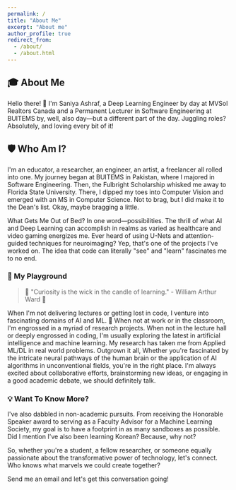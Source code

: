 ```yaml
---
permalink: /
title: "About Me"
excerpt: "About me"
author_profile: true
redirect_from: 
  - /about/
  - /about.html
---
```


## 🎓 About Me
Hello there! 👋 I'm Saniya Ashraf, a Deep Learning Engineer by day at MVSol Realtors Canada and a Permanent Lecturer in Software Engineering at BUITEMS by, well, also day—but a different part of the day. Juggling roles? Absolutely, and loving every bit of it!

## 🛡 Who Am I?
I'm an educator, a researcher, an engineer, an artist, a freelancer all rolled into one. My journey began at BUITEMS in Pakistan, where I majored in Software Engineering. Then, the Fulbright Scholarship whisked me away to Florida State University. There, I dipped my toes into Computer Vision and emerged with an MS in Computer Science. Not to brag, but I did make it to the Dean's list. Okay, maybe bragging a little.

What Gets Me Out of Bed?
In one word—possibilities. The thrill of what AI and Deep Learning can accomplish in realms as varied as healthcare and video gaming energizes me. Ever heard of using U-Nets and attention-guided techniques for neuroimaging? Yep, that's one of the projects I've worked on. The idea that code can literally "see" and "learn" fascinates me to no end.

### 🧪 My Playground 

> 🌟 "Curiosity is the wick in the candle of learning." - William Arthur Ward 🌟

When I'm not delivering lectures or getting lost in code, I venture into fascinating domains of AI and ML. 🤖
When not at work or in the classroom, I'm engrossed in a myriad of research projects. When not in the lecture hall or deeply engrossed in coding, I'm usually exploring the latest in artificial intelligence and machine learning. My research has taken me from Applied ML/DL in real world problems. Outgrown it all, Whether you're fascinated by the intricate neural pathways of the human brain or the application of AI algorithms in unconventional fields, you're in the right place. I'm always excited about collaborative efforts, brainstorming new ideas, or engaging in a good academic debate, we should definitely talk.

### 💡 Want To Know More?
I've also dabbled in non-academic pursuits. From receiving the Honorable Speaker award to serving as a Faculty Advisor for a Machine Learning Society, my goal is to have a footprint in as many sandboxes as possible. Did I mention I've also been learning Korean? Because, why not?

So, whether you're a student, a fellow researcher, or someone equally passionate about the transformative power of technology, let's connect. Who knows what marvels we could create together?

Send me an email and let's get this conversation going!
